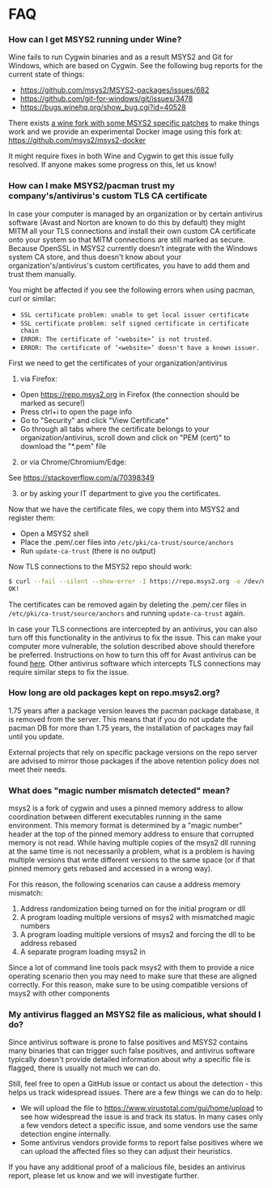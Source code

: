 # FAQ

### How can I get MSYS2 running under Wine?

Wine fails to run Cygwin binaries and as a result MSYS2 and Git for Windows, which are based on Cygwin. See the following bug reports for the current state of things:

* https://github.com/msys2/MSYS2-packages/issues/682
* https://github.com/git-for-windows/git/issues/3478
* https://bugs.winehq.org/show_bug.cgi?id=40528

There exists [a wine fork with some MSYS2 specific
patches](https://gitlab.winehq.org/jhol/wine/-/commits/msys2-hacks-19) to make
things work and we provide an experimental Docker image using this fork at:
https://github.com/msys2/msys2-docker

It might require fixes in both Wine and Cygwin to get this issue fully resolved. If anyone makes some progress on this, let us know!

### How can I make MSYS2/pacman trust my company's/antivirus's custom TLS CA certificate

In case your computer is managed by an organization or by certain antivirus software (Avast and Norton are known to do this by default) they might MITM all your TLS connections and install their own custom CA certificate onto your system so that MITM connections are still marked as secure. Because OpenSSL in MSYS2 currently doesn't integrate with the Windows system CA store, and thus doesn't know about your organization's/antivirus's custom certificates, you have to add them and trust them manually.

You might be affected if you see the following errors when using pacman, curl or similar:

* `SSL certificate problem: unable to get local issuer certificate`
* `SSL certificate problem: self signed certificate in certificate chain`
* `ERROR: The certificate of ‘<website>’ is not trusted.`
* `ERROR: The certificate of ‘<website>’ doesn't have a known issuer.`

First we need to get the certificates of your organization/antivirus

1) via Firefox:

* Open https://repo.msys2.org in Firefox (the connection should be marked as secure!)
* Press ctrl+i to open the page info
* Go to "Security" and click "View Certificate"
* Go through all tabs where the certificate belongs to your organization/antivirus, scroll down and click on "PEM (cert)" to download the "*.pem" file

2) or via Chrome/Chromium/Edge:

See https://stackoverflow.com/a/70398349

3) or by asking your IT department to give you the certificates.

Now that we have the certificate files, we copy them into MSYS2 and register them:

* Open a MSYS2 shell
* Place the .pem/.cer files into `/etc/pki/ca-trust/source/anchors`
* Run `update-ca-trust` (there is no output)

Now TLS connections to the MSYS2 repo should work:

```bash
$ curl --fail --silent --show-error -I https://repo.msys2.org -o /dev/null && echo "OK!"
OK!
```

The certificates can be removed again by deleting the .pem/.cer files in `/etc/pki/ca-trust/source/anchors` and running `update-ca-trust` again.

In case your TLS connections are intercepted by an antivirus, you can also turn off this functionality in the antivirus to fix the issue. This can make your computer more vulnerable, the solution described above should therefore be preferred. Instructions on how to turn this off for Avast antivirus can be found [here](https://support.avast.com/en-us/article/use-antivirus-https-scan/#pc). Other antivirus software which intercepts TLS connections may require similar steps to fix the issue.

### How long are old packages kept on repo.msys2.org?

1.75 years after a package version leaves the pacman package database, it is removed from the server. This means that if you do not update the pacman DB for more than 1.75 years, the installation of packages may fail until you update.

External projects that rely on specific package versions on the repo server are advised to mirror those packages if the above retention policy does not meet their needs.

### What does "magic number mismatch detected" mean?

msys2 is a fork of cygwin and uses a pinned memory address to allow coordination between different executables running in the same environment. This memory format is determined by a "magic number" header at the top of the pinned memory address to ensure that corrupted memory is not read. While having multiple copies of the msys2 dll running at the same time is not necessarily a problem, what is a problem is having multiple versions that write different versions to the same space (or if that pinned memory gets rebased and accessed in a wrong way).

For this reason, the following scenarios can cause a address memory mismatch:

1. Address randomization being turned on for the initial program or dll
2. A program loading multiple versions of msys2 with mismatched magic numbers
3. A program loading multiple versions of msys2 and forcing the dll to be address rebased
4. A separate program loading msys2 in

Since a lot of command line tools pack msys2 with them to provide a nice operating scenario then you may need to make sure that these are aligned correctly. For this reason, make sure to be using compatible versions of msys2 with other components

### My antivirus flagged an MSYS2 file as malicious, what should I do?

Since antivirus software is prone to false positives and MSYS2 contains many
binaries that can trigger such false positives, and antivirus software typically
doesn't provide detailed information about why a specific file is flagged, there
is usually not much we can do.

Still, feel free to open a GitHub issue or contact us about the detection - this
helps us track widespread issues. There are a few things we can do to help:

* We will upload the file to https://www.virustotal.com/gui/home/upload to see
  how widespread the issue is and track its status. In many cases only a few
  vendors detect a specific issue, and some vendors use the same detection
  engine internally.
* Some antivirus vendors provide forms to report false positives where we can
  upload the affected files so they can adjust their heuristics.

If you have any additional proof of a malicious file, besides an antivirus
report, please let us know and we will investigate further.
